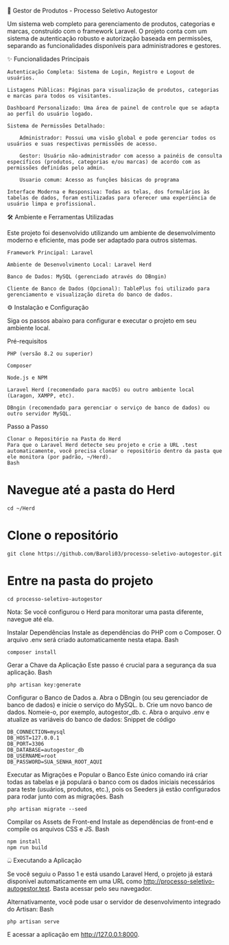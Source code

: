 🚀 Gestor de Produtos - Processo Seletivo Autogestor

Um sistema web completo para gerenciamento de produtos, categorias e marcas, construído com o framework Laravel. O projeto conta com um sistema de autenticação robusto e autorização baseada em permissões, separando as funcionalidades disponíveis para administradores e gestores.

✨ Funcionalidades Principais

    Autenticação Completa: Sistema de Login, Registro e Logout de usuários.

    Listagens Públicas: Páginas para visualização de produtos, categorias e marcas para todos os visitantes.

    Dashboard Personalizado: Uma área de painel de controle que se adapta ao perfil do usuário logado.

    Sistema de Permissões Detalhado:

        Administrador: Possui uma visão global e pode gerenciar todos os usuários e suas respectivas permissões de acesso.

        Gestor: Usuário não-administrador com acesso a painéis de consulta específicos (produtos, categorias e/ou marcas) de acordo com as permissões definidas pelo admin.

        Usuario comum: Acesso as funções básicas do programa

    Interface Moderna e Responsiva: Todas as telas, dos formulários às tabelas de dados, foram estilizadas para oferecer uma experiência de usuário limpa e profissional.

🛠️ Ambiente e Ferramentas Utilizadas

Este projeto foi desenvolvido utilizando um ambiente de desenvolvimento moderno e eficiente, mas pode ser adaptado para outros sistemas.

    Framework Principal: Laravel

    Ambiente de Desenvolvimento Local: Laravel Herd

    Banco de Dados: MySQL (gerenciado através do DBngin)

    Cliente de Banco de Dados (Opcional): TablePlus foi utilizado para gerenciamento e visualização direta do banco de dados.

⚙️ Instalação e Configuração

Siga os passos abaixo para configurar e executar o projeto em seu ambiente local.

Pré-requisitos

    PHP (versão 8.2 ou superior)

    Composer

    Node.js e NPM

    Laravel Herd (recomendado para macOS) ou outro ambiente local (Laragon, XAMPP, etc).

    DBngin (recomendado para gerenciar o serviço de banco de dados) ou outro servidor MySQL.

Passo a Passo

    Clonar o Repositório na Pasta do Herd
    Para que o Laravel Herd detecte seu projeto e crie a URL .test automaticamente, você precisa clonar o repositório dentro da pasta que ele monitora (por padrão, ~/Herd).
    Bash

# Navegue até a pasta do Herd
    cd ~/Herd

# Clone o repositório
    git clone https://github.com/Baroli03/processo-seletivo-autogestor.git

# Entre na pasta do projeto
    cd processo-seletivo-autogestor

Nota: Se você configurou o Herd para monitorar uma pasta diferente, navegue até ela.

Instalar Dependências
Instale as dependências do PHP com o Composer. O arquivo .env será criado automaticamente nesta etapa.
Bash

    composer install

Gerar a Chave da Aplicação
Este passo é crucial para a segurança da sua aplicação.
Bash

    php artisan key:generate

Configurar o Banco de Dados
a. Abra o DBngin (ou seu gerenciador de banco de dados) e inicie o serviço do MySQL.
b. Crie um novo banco de dados. Nomeie-o, por exemplo, autogestor_db.
c. Abra o arquivo .env e atualize as variáveis do banco de dados:
Snippet de código

    DB_CONNECTION=mysql
    DB_HOST=127.0.0.1
    DB_PORT=3306
    DB_DATABASE=autogestor_db
    DB_USERNAME=root
    DB_PASSWORD=SUA_SENHA_ROOT_AQUI

Executar as Migrações e Popular o Banco
Este único comando irá criar todas as tabelas e já populará o banco com os dados iniciais necessários para teste (usuários, produtos, etc.), pois os Seeders já estão configurados para rodar junto com as migrações.
Bash

    php artisan migrate --seed

Compilar os Assets de Front-end
Instale as dependências de front-end e compile os arquivos CSS e JS.
Bash

    npm install
    npm run build

ධ Executando a Aplicação

Se você seguiu o Passo 1 e está usando Laravel Herd, o projeto já estará disponível automaticamente em uma URL como http://processo-seletivo-autogestor.test. Basta acessar pelo seu navegador.

Alternativamente, você pode usar o servidor de desenvolvimento integrado do Artisan:
Bash

    php artisan serve

E acessar a aplicação em http://127.0.0.1:8000.
